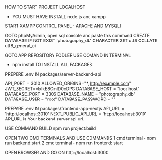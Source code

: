 HOW TO START PROJECT LOCALHOST

- YOU MUST HAVE INSTALL node.js and xampp

START XAMPP CONTROL PANEL - APACHE AND MYSQLI

GOTO phpMyAdmin, open sql console and 
paste this command
CREATE DATABASE IF NOT EXIST 'photography_db' CHARACTER SET utf8 COLLATE utf8_general_ci

GOTO APP REPOSITORY FODLER 
USE COMAND IN TERMINAL 
- npm install 
TO INSTALL ALL PACKAGES

PREPERE .env IN packages/server-backend-api

API_PORT = 3010
ALLOWED_ORIGINS="*, http://example.com"
JWT_SECRET=MxlkE8CmlD0cDPG
DATABASE_HOST = "localhost"
DATABASE_PORT = 3306
DATABASE_NAME = "photography_db"
DATABASE_USER = "root"
DATABASE_PASSWORD = ""

PREPARE .env IN packages/frontend-app-nextjs
API_URL = 'http://localhost:3010'
NEXT_PUBLIC_API_URL = 'http://localhost:3010'
API_URL is Your backend server api url.

USE COMMAND BUILD 
npm run project:build

OPEN TWO CMD TERMINALS AND USE COMMANDS
1 cmd terminal - npm run backend:start
2 cmd terminal - npm run frontend: start

OPEN BROWSER AND GO ON http://localhost:3000